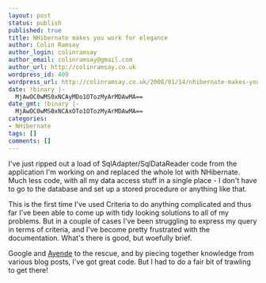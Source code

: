 ```yaml
---
layout: post
status: publish
published: true
title: NHibernate makes you work for elegance
author: Colin Ramsay
author_login: colinramsay
author_email: colinramsay@gmail.com
author_url: http://colinramsay.co.uk
wordpress_id: 409
wordpress_url: http://colinramsay.co.uk/2008/01/14/nhibernate-makes-you-work-for-elegance/
date: !binary |-
  MjAwOC0wMS0xNCAyMDo1OTozMyArMDAwMA==
date_gmt: !binary |-
  MjAwOC0wMS0xNCAxOTo1OTozMyArMDAwMA==
categories:
- NHibernate
tags: []
comments: []
---
```

<p>I've just ripped out a load of SqlAdapter/SqlDataReader code from the application I'm working on and replaced the whole lot with NHibernate. Much less code, with all my data access stuff in a single place - I don't have to go to the database and set up a stored procedure or anything like that.</p>
<p>This is the first time I've used Criteria to do anything complicated and thus far I've been able to come up with tidy looking solutions to all of my problems. But in a couple of cases I've been struggling to express my query in terms of criteria, and I've become pretty frustrated with the documentation. What's there is good, but woefully brief. </p>
<p>Google and <a href="http://www.ayende.com/Blog/category/510.aspx">Ayende</a> to the rescue, and by piecing together knowledge from various blog posts, I've got great code. But I had to do a fair bit of trawling to get there!</p>
